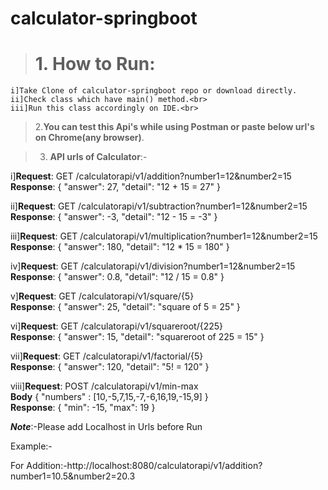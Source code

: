 # calculator-springboot
> # 1. How to Run:
    i]Take Clone of calculator-springboot repo or download directly.
    ii]Check class which have main() method.<br>
    iii]Run this class accordingly on IDE.<br>

> 2.**You can test this Api's while using Postman or paste below url's on Chrome(any browser)**.

> 3. **API urls of Calculator**:-
   
i]**Request**: GET /calculatorapi/v1/addition?number1=12&number2=15 <br>
**Response**: { "answer": 27, "detail": "12 + 15 = 27" } 

ii]**Request**: GET /calculatorapi/v1/subtraction?number1=12&number2=15 <br>
**Response**: { "answer": -3, "detail": "12 - 15 = -3" } 

iii]**Request**: GET /calculatorapi/v1/multiplication?number1=12&number2=15 <br>
**Response**: { "answer": 180, "detail": "12 * 15 = 180" } 

iv]**Request**: GET /calculatorapi/v1/division?number1=12&number2=15 <br>
**Response**: { "answer": 0.8, "detail": "12 / 15 = 0.8" } 

v]**Request**: GET /calculatorapi/v1/square/{5} <br>
**Response**: { "answer": 25, "detail": "square of 5 = 25" } 

vi]**Request**: GET /calculatorapi/v1/squareroot/{225} <br>
**Response**: { "answer": 15, "detail": "squareroot of 225 = 15" } 

vii]**Request**: GET /calculatorapi/v1/factorial/{5} <br>
**Response**: { "answer": 120, "detail": "5! = 120" } 

viii]**Request**: POST /calculatorapi/v1/min-max <br>
**Body** { "numbers" : [10,-5,7,15,-7,-6,16,19,-15,9] } <br>
**Response**: { "min": -15, "max": 19 }

**_Note_**:-Please add Localhost in Urls before Run

Example:-

For Addition:-http://localhost:8080/calculatorapi/v1/addition?number1=10.5&number2=20.3

